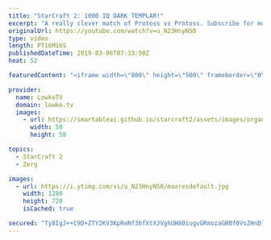 ```yaml
---
title: "StarCraft 2: 1000 IQ DARK TEMPLAR!"
excerpt: "A really clever match of Protoss vs Protoss. Subscribe for more videos: http://lowko.tv/youtube Insane Protoss macro: https://goo.gl/kYVEow  Trap vs herO in a professional match of StarCraft 2 with commentary. While Trap gets a great position on his opponent, he didn't anticipate the 1000 IQ Dark Templar"
originalUrl: https://youtube.com/watch?v=u_N23HnyN50
type: video
length: PT16M16S
publishedDateTime: 2019-03-06T07:33:50Z
heat: 52

featuredContent: "<iframe width=\"800\" height=\"500\" frameborder=\"0\" src=\"https://www.youtube.com/embed/u_N23HnyN50\" allow=\"accelerometer; autoplay; encrypted-media; gyroscope; picture-in-picture\" allowfullscreen></iframe>"

provider:
  name: LowkoTV
  domain: lowko.tv
  images:
    - url: https://smartableai.github.io/starcraft2/assets/images/organizations/lowko.tv-50x50.jpg
      width: 50
      height: 50

topics:
  - StarCraft 2
  - Zerg

images:
  - url: https://i.ytimg.com/vi/u_N23HnyN50/maxresdefault.jpg
    width: 1280
    height: 720
    isCached: true

secured: "Ty8IgJ++C9D+ZTY2KV3KpReNf36fXtXJVghUH80iugvGRmozaGB0f0VsZHnD1R0aTqDcERbCgF/tcBfrRuROP/KwJLGziSiuxW/6PPP4WGZkUAs/8e29lxdY+Nb+NAchBluzt2TVItRXxhCfE7vJMHI0sVqgfTO6H4JI5bv9JPdq4U3c86Z4nyZmGqnoycYYn5gc+LhzwU39ZVOb1NHduR3orSVleDkqBdY0j2rZV5CZiIl/lq5/UwtGrW1y8paCA72PMZ1BHbWlx5doeQxzm80Xgu2A2zLvDrWmYStcIq8sWaj7Oh+8Edzl7UBsNdI3paaeCNqmRLsW7OXbOoJQT5zp5El/WEcPHafP3rOnBnagxPV76IJAvhLVtEESStuvecko2LqpEJIuhvU/o1oqiJAAwx+n6194BfNH2xkCImwb97eaeO9/znDPbj95WuRA;xidHiH4Fw8yc9oP2cqRtPQ=="
---
```


